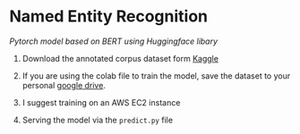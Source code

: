 # Named Entity Recognition

*Pytorch model based on BERT using Huggingface libary*



1. Download the annotated corpus dataset form [Kaggle](https://www.kaggle.com/abhinavwalia95/entity-annotated-corpus)

2. If you are using the colab file to train the model, save the dataset to your personal [google drive](https://drive.google.com/drive/my-drive).

3. I suggest training on an AWS EC2 instance 

4. Serving the model via the ```predict.py``` file

